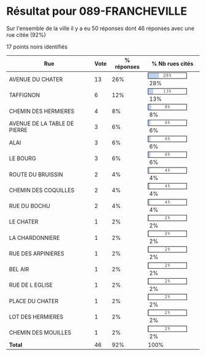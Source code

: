 # Résultat pour 089-FRANCHEVILLE

Sur l'ensemble de la ville il y a eu 50 réponses dont 46 réponses avec une rue citée (92%)

17 points noirs identifiés

| Rue | Vote | % réponses | % Nb rues cités|
|-----|------|------------|----------------|
| AVENUE DU CHATER | 13 | 26% | <img src="../../img/bar_28.gif" />&nbsp;28%|
| TAFFIGNON | 6 | 12% | <img src="../../img/bar_13.gif" />&nbsp;13%|
| CHEMIN DES HERMIERES | 4 | 8% | <img src="../../img/bar_8.gif" />&nbsp;8%|
| AVENUE DE LA TABLE DE PIERRE | 3 | 6% | <img src="../../img/bar_6.gif" />&nbsp;6%|
| ALAI | 3 | 6% | <img src="../../img/bar_6.gif" />&nbsp;6%|
| LE BOURG | 3 | 6% | <img src="../../img/bar_6.gif" />&nbsp;6%|
| ROUTE DU BRUISSIN | 2 | 4% | <img src="../../img/bar_4.gif" />&nbsp;4%|
| CHEMIN DES COQUILLES | 2 | 4% | <img src="../../img/bar_4.gif" />&nbsp;4%|
| RUE DU BOCHU | 2 | 4% | <img src="../../img/bar_4.gif" />&nbsp;4%|
| LE CHATER | 1 | 2% | <img src="../../img/bar_2.gif" />&nbsp;2%|
| LA CHARDONNIERE | 1 | 2% | <img src="../../img/bar_2.gif" />&nbsp;2%|
| RUE DES ARPINIERES | 1 | 2% | <img src="../../img/bar_2.gif" />&nbsp;2%|
| BEL AIR | 1 | 2% | <img src="../../img/bar_2.gif" />&nbsp;2%|
| RUE DE L EGLISE | 1 | 2% | <img src="../../img/bar_2.gif" />&nbsp;2%|
| PLACE DU CHATER | 1 | 2% | <img src="../../img/bar_2.gif" />&nbsp;2%|
| LOT DES HERMIERES | 1 | 2% | <img src="../../img/bar_2.gif" />&nbsp;2%|
| CHEMIN DES MOUILLES | 1 | 2% | <img src="../../img/bar_2.gif" />&nbsp;2%|
| **Total** | 46 | 92% | 100%|
